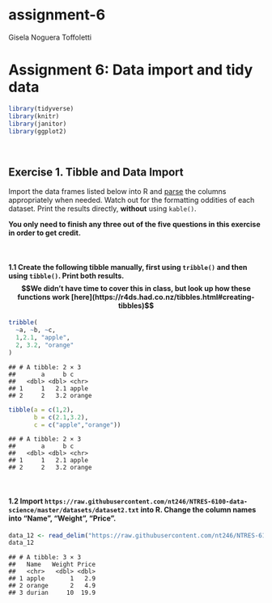 assignment-6
================
Gisela Noguera Toffoletti

# Assignment 6: Data import and tidy data

``` r
library(tidyverse)
library(knitr)
library(janitor)
library(ggplot2)
```

<br>

## Exercise 1. Tibble and Data Import

Import the data frames listed below into R and
[parse](https://r4ds.had.co.nz/data-import.html#parsing-a-vector) the
columns appropriately when needed. Watch out for the formatting oddities
of each dataset. Print the results directly, **without** using
`kable()`.

**You only need to finish any three out of the five questions in this
exercise in order to get credit.**

<br>

#### 1.1 Create the following tibble manually, first using `tribble()` and then using `tibble()`. Print both results. $$We didn’t have time to cover this in class, but look up how these functions work [here](https://r4ds.had.co.nz/tibbles.html#creating-tibbles)$$

``` r
tribble(
  ~a, ~b, ~c,
  1,2.1, "apple",
  2, 3.2, "orange"
)
```

    ## # A tibble: 2 × 3
    ##       a     b c     
    ##   <dbl> <dbl> <chr> 
    ## 1     1   2.1 apple 
    ## 2     2   3.2 orange

``` r
tibble(a = c(1,2),
       b = c(2.1,3.2),
       c = c("apple","orange"))
```

    ## # A tibble: 2 × 3
    ##       a     b c     
    ##   <dbl> <dbl> <chr> 
    ## 1     1   2.1 apple 
    ## 2     2   3.2 orange

<br>

#### 1.2 Import `https://raw.githubusercontent.com/nt246/NTRES-6100-data-science/master/datasets/dataset2.txt` into R. Change the column names into “Name”, “Weight”, “Price”.

``` r
data_12 <- read_delim("https://raw.githubusercontent.com/nt246/NTRES-6100-data-science/master/datasets/dataset2.txt", col_names = c("Name", "Weight", "Price"))
data_12
```

    ## # A tibble: 3 × 3
    ##   Name   Weight Price
    ##   <chr>   <dbl> <dbl>
    ## 1 apple       1   2.9
    ## 2 orange      2   4.9
    ## 3 durian     10  19.9

<br>
